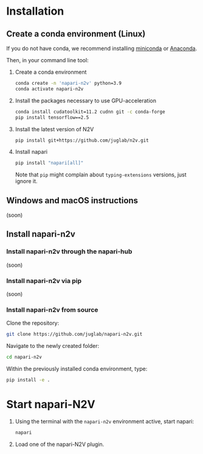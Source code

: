 
# Installation

## Create a conda environment (Linux)

If you do not have conda, we recommend installing [miniconda](https://docs.conda.io/en/latest/miniconda.html) or [Anaconda](https://www.anaconda.com/).

Then, in your command line tool:

1. Create a conda environment
    
    ```bash
    conda create -n 'napari-n2v' python=3.9
    conda activate napari-n2v
    ```
    
2. Install the packages necessary to use GPU-acceleration
    
    ```bash
    conda install cudatoolkit=11.2 cudnn git -c conda-forge
    pip install tensorflow==2.5
    ```
    
3. Install the latest version of N2V
    
    ```bash
    pip install git+https://github.com/juglab/n2v.git
    ```
    
4. Install napari
    
    ```bash
    pip install "napari[all]"
    ```
   
   Note that `pip` might complain about `typing-extensions` versions, just ignore it.


## Windows and macOS instructions

(soon)

## Install napari-n2v

### Install napari-n2v through the napari-hub
<!---

Check-out the instructions on [installing plugins via the napari hub](https://napari.org/stable/plugins/find_and_install_plugin.html). 
This step is performed after [starting napari](#start-napari-n2v).
-->
(soon)

### Install napari-n2v via pip
<!---

Within the previously installed conda environment, type:

```bash
pip install napari-n2v
```
--->
(soon)

### Install napari-n2v from source

Clone the repository:
```bash
git clone https://github.com/juglab/napari-n2v.git
```

Navigate to the newly created folder:
```bash
cd napari-n2v
```

Within the previously installed conda environment, type:

```bash
pip install -e .
```

# Start napari-N2V

1. Using the terminal with the `napari-n2v` environment active, start napari:
    
    ```bash
    napari
    ```
    
2. Load one of the napari-N2V plugin.
